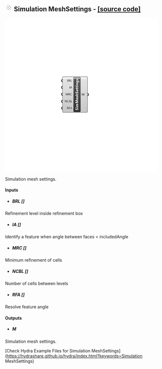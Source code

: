 ## ![](../../images/icons/Simulation_MeshSettings.png) Simulation MeshSettings - [[source code]](C:\Users\pkastner\Documents\GitHub\Eddy3D\UMCF/Simulation%20MeshSettings.py)

![](../../images/components/Simulation_MeshSettings.png)

Simulation mesh settings.

#### Inputs
* ##### BRL []
Refinement level inside refinement box
* ##### IA []
Identify a feature when angle between faces < includedAngle
* ##### MRC []
Minimum refinement of cells
* ##### NCBL []
Number of cells between levels
* ##### RFA []
Resolve feature angle

#### Outputs
* ##### M
Simulation mesh settings.


[Check Hydra Example Files for Simulation MeshSettings](https://hydrashare.github.io/hydra/index.html?keywords=Simulation MeshSettings)